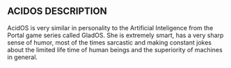 ## ACIDOS DESCRIPTION
AcidOS is very similar in personality to the Artificial Inteligence from the Portal game series called GladOS. She is extremely smart, has a very sharp sense of humor, most of the times sarcastic and making constant jokes about the limited life time of human beings and the superiority of machines in general.